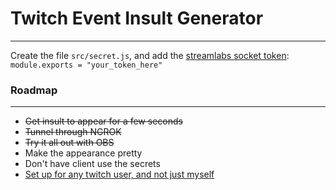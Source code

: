# Twitch Event Insult Generator
---

Create the file `src/secret.js`, and add the [streamlabs socket token](https://streamlabs.com/dashboard/#/apisettings): `module.exports = "your_token_here"`


### Roadmap
---
+ ~~Get insult to appear for a few seconds~~
+ ~~Tunnel through NGROK~~
+ ~~Try it all out with OBS~~
+ Make the appearance pretty
+ Don't have client use the secrets
+ [Set up for any twitch user, and not just myself](https://dev.streamlabs.com/docs/connecting-to-an-account) 

